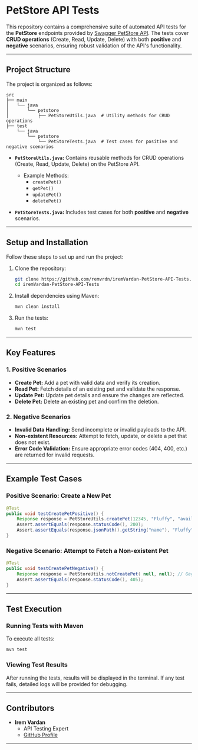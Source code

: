 # PetStore API Tests

This repository contains a comprehensive suite of automated API tests for the **PetStore** endpoints provided by [Swagger PetStore API](https://petstore.swagger.io/). The tests cover **CRUD operations** (Create, Read, Update, Delete) with both **positive** and **negative** scenarios, ensuring robust validation of the API's functionality.

---

## **Project Structure**

The project is organized as follows:

```
src
├── main
│   └── java
│       └── petstore
│           ├── PetStoreUtils.java  # Utility methods for CRUD operations
├── test
    └── java
        └── petstore
            └── PetStoreTests.java  # Test cases for positive and negative scenarios
```

- **`PetStoreUtils.java`:**
  Contains reusable methods for CRUD operations (Create, Read, Update, Delete) on the PetStore API.
  - Example Methods:
    - `createPet()`
    - `getPet()`
    - `updatePet()`
    - `deletePet()`

- **`PetStoreTests.java`:**
  Includes test cases for both **positive** and **negative** scenarios.

---

## **Setup and Installation**

Follow these steps to set up and run the project:

1. Clone the repository:
   ```bash
   git clone https://github.com/remvrdn/iremVardan-PetStore-API-Tests.git
   cd iremVardan-PetStore-API-Tests
   ```

2. Install dependencies using Maven:
   ```bash
   mvn clean install
   ```

3. Run the tests:
   ```bash
   mvn test
   ```

---

## **Key Features**

### 1. Positive Scenarios
- **Create Pet:** Add a pet with valid data and verify its creation.
- **Read Pet:** Fetch details of an existing pet and validate the response.
- **Update Pet:** Update pet details and ensure the changes are reflected.
- **Delete Pet:** Delete an existing pet and confirm the deletion.

### 2. Negative Scenarios
- **Invalid Data Handling:** Send incomplete or invalid payloads to the API.
- **Non-existent Resources:** Attempt to fetch, update, or delete a pet that does not exist.
- **Error Code Validation:** Ensure appropriate error codes (404, 400, etc.) are returned for invalid requests.

---

## **Example Test Cases**

### Positive Scenario: Create a New Pet
```java
@Test
public void testCreatePetPositive() {
    Response response = PetStoreUtils.createPet(12345, "Fluffy", "available");
    Assert.assertEquals(response.statusCode(), 200);
    Assert.assertEquals(response.jsonPath().getString("name"), "Fluffy");
}
```

### Negative Scenario: Attempt to Fetch a Non-existent Pet
```java
@Test
public void testCreatePetNegative() {
    Response response = PetStoreUtils.notCreatePet( null, null); // Geçersiz veri
    Assert.assertEquals(response.statusCode(), 405);
}
```

---

## **Test Execution**

### Running Tests with Maven
To execute all tests:
```bash
mvn test
```

### Viewing Test Results
After running the tests, results will be displayed in the terminal. If any test fails, detailed logs will be provided for debugging.

---

## **Contributors**

- **Irem Vardan**
  - API Testing Expert
  - [GitHub Profile](https://github.com/remvrdn)

---
